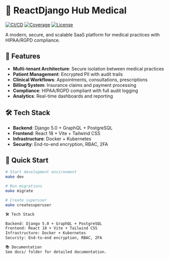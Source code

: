 # 🏥 ReactDjango Hub Medical

[![CI/CD](https://github.com/stef9github/ReactDjango-Hub/workflows/CI/badge.svg)](https://github.com/stef9github/ReactDjango-Hub/actions)
[![Coverage](https://codecov.io/gh/stef9github/ReactDjango-Hub/branch/main/graph/badge.svg)](https://codecov.io/gh/stef9github/ReactDjango-Hub)
[![License](https://img.shields.io/badge/license-MIT-blue.svg)](LICENSE)

A modern, secure, and scalable SaaS platform for medical practices with HIPAA/RGPD compliance.

## 🚀 Features

- **Multi-tenant Architecture**: Secure isolation between medical practices
- **Patient Management**: Encrypted PII with audit trails
- **Clinical Workflows**: Appointments, consultations, prescriptions
- **Billing System**: Insurance claims and payment processing
- **Compliance**: HIPAA/RGPD compliant with full audit logging
- **Analytics**: Real-time dashboards and reporting

## 🛠 Tech Stack

- **Backend**: Django 5.0 + GraphQL + PostgreSQL
- **Frontend**: React 18 + Vite + Tailwind CSS
- **Infrastructure**: Docker + Kubernetes
- **Security**: End-to-end encryption, RBAC, 2FA

## 🚀 Quick Start

```bash
# Start development environment
make dev

# Run migrations
make migrate

# Create superuser
make createsuperuser

🛠 Tech Stack

Backend: Django 5.0 + GraphQL + PostgreSQL
Frontend: React 18 + Vite + Tailwind CSS
Infrastructure: Docker + Kubernetes
Security: End-to-end encryption, RBAC, 2FA

📚 Documentation
See docs/ folder for detailed documentation.
